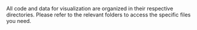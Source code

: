 All code and data for visualization are organized in their respective directories. Please refer to the relevant folders to access the specific files you need.
